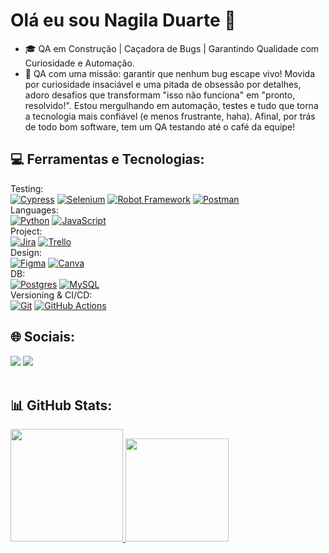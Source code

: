 # Olá eu sou Nagila Duarte 👋

- 🎓 QA em Construção | Caçadora de Bugs | Garantindo Qualidade com Curiosidade e Automação.
- 🎯 QA com uma missão: garantir que nenhum bug escape vivo! Movida por curiosidade insaciável e uma pitada de obsessão por detalhes, adoro desafios que transformam "isso não funciona" em "pronto, resolvido!". Estou mergulhando em automação, testes e tudo que torna a tecnologia mais confiável (e menos frustrante, haha). Afinal, por trás de todo bom software, tem um QA testando até o café da equipe! 

## 💻 Ferramentas e Tecnologias:
Testing:<br> 
[![Cypress](https://img.shields.io/badge/Cypress-69D3A7?logo=cypress&logoColor=fff)](#)
[![Selenium](https://img.shields.io/badge/Selenium-43B02A?logo=selenium&logoColor=white)](#)
[![Robot Framework](https://img.shields.io/badge/Robot%20Framework-000000?logo=robot-framework&logoColor=white)](#)
[![Postman](https://img.shields.io/badge/Postman-FF6C37?logo=postman&logoColor=white)](#)<br> 
Languages:<br> 
[![Python](https://img.shields.io/badge/Python-3776AB?logo=python&logoColor=fff)](#)
[![JavaScript](https://img.shields.io/badge/JavaScript-F7DF1E?logo=javascript&logoColor=000)](#)<br> 
Project:<br> 
[![Jira](https://img.shields.io/badge/Jira-0052CC?logo=jira&logoColor=fff)](#) 
[![Trello](https://img.shields.io/badge/Trello-0052CC?logo=trello&logoColor=fff)](#)<br>
Design:<br> 
[![Figma](https://img.shields.io/badge/Figma-F24E1E?logo=figma&logoColor=white)](#) 
[![Canva](https://img.shields.io/badge/Canva-%2300C4CC.svg?&logo=Canva&logoColor=white)](#)<br>
DB:<br> 
[![Postgres](https://img.shields.io/badge/Postgres-%23316192.svg?logo=postgresql&logoColor=white)](#) 
[![MySQL](https://img.shields.io/badge/MySQL-4479A1?logo=mysql&logoColor=fff)](#)<br>
Versioning & CI/CD:<br> 
[![Git](https://img.shields.io/badge/Git-F05032?logo=git&logoColor=fff)](#)
[![GitHub Actions](https://img.shields.io/badge/GitHub_Actions-2088FF?logo=github-actions&logoColor=white)](#)<br>

## 🌐 Sociais:
<div> 
  <a href = "mailto:nagiladuarte93@gmail.com"><img src="https://img.shields.io/badge/-Gmail-%23333?style=for-the-badge&logo=gmail&logoColor=white" target="_blank"></a>
  <a href="https://www.linkedin.com/in/n%C3%A1gila-duarte-19582928a/" target="_blank"><img src="https://img.shields.io/badge/-LinkedIn-%230077B5?style=for-the-badge&logo=linkedin&logoColor=white" target="_blank"></a> 
</div><br>

## 📊 GitHub Stats:
<div>
<a href="https://github.com/Nagiladuarte">
<img loading="lazy" height="180em" src="https://github-readme-stats.vercel.app/api?username=Nagiladuarte&show_icons=true&theme=tokyonight&include_all_commits=true&count_private=true"/>
<img loading="lazy" height="165em" src="https://github-readme-stats.vercel.app/api/top-langs/?username=Nagiladuarte&layout=compact&langs_count=7&theme=tokyonight"/>
</div>
